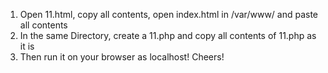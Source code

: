 1. Open 11.html, copy all contents, open index.html in /var/www/ and paste all contents
2. In the same Directory, create a 11.php and copy all contents of 11.php as it is
3. Then run it on your browser as localhost! Cheers!
